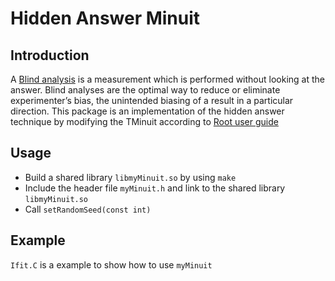 # Hidden Answer Minuit

## Introduction
A [Blind analysis](https://www.slac.stanford.edu/econf/C030908/papers/TUIT001.pdf) is a measurement which is performed without looking at the answer. Blind analyses are the optimal way to reduce or eliminate experimenter’s bias, the unintended biasing of a result in a particular direction. This package is an implementation of the hidden answer technique by modifying the TMinuit according to [Root user guide](https://root.cern.ch/root/htmldoc/guides/users-guide/ROOTUsersGuide.html#adding-a-class-with-a-shared-library)

## Usage
* Build a shared library ```libmyMinuit.so``` by using ```make```
* Include the header file 	```myMinuit.h``` and link to the shared library ```libmyMinuit.so```
* Call ```setRandomSeed(const int)```

## Example 
```Ifit.C``` is a example to show how to use ```myMinuit```
